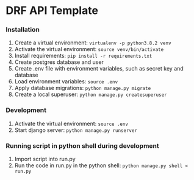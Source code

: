 # DRF API Template

### Installation
1. Create a virtual environment: `virtualenv -p python3.8.2 venv`
2. Activate the virtual environment: `source venv/bin/activate`
3. Install requirements: `pip install -r requirements.txt`
6. Create postgres database and user
4. Create .env file with environment variables, such as secret key and database
5. Load environment variables: `source .env`
7. Apply database migrations: `python manage.py migrate`
8. Create a local superuser: `python manage.py createsuperuser`

### Development
1. Activate the virtual environment: `source .env`
2. Start django server: `python manage.py runserver`

### Running script in python shell during development
1. Import script into run.py
2. Run the code in run.py in the python shell: `python manage.py shell < run.py`
